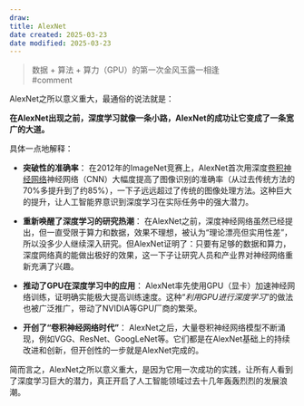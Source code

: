 ```yaml
---
draw:
title: AlexNet
date created: 2025-03-23
date modified: 2025-03-23
---
```


> 数据 + 算法 + 算力（GPU）的第一次金风玉露一相逢  
> #comment

AlexNet之所以意义重大，最通俗的说法就是：

**在AlexNet出现之前，深度学习就像一条小路，AlexNet的成功让它变成了一条宽广的大道。**

具体一点地解释：

- **突破性的准确率**：
  在2012年的ImageNet竞赛上，AlexNet首次用深度[卷积神经网络](CNN.md)神经网络（CNN）大幅度提高了图像识别的准确率（从过去传统方法的70%多提升到了约85%），一下子远远超过了传统的图像处理方法。这种巨大的提升，让人工智能界意识到深度学习在实际任务中的强大潜力。

- **重新唤醒了深度学习的研究热潮**：
  在AlexNet之前，深度神经网络虽然已经提出，但一直受限于算力和数据，效果不理想，被认为“理论漂亮但实用性差”，所以没多少人继续深入研究。但AlexNet证明了：只要有足够的数据和算力，深度网络真的能做出极好的效果，这一下子让研究人员和产业界对神经网络重新充满了兴趣。

- **推动了GPU在深度学习中的应用**：
  AlexNet率先使用GPU（显卡）加速神经网络训练，证明确实能极大提高训练速度。这种“*利用GPU进行深度学习*”的做法也被广泛推广，带动了NVIDIA等GPU厂商的繁荣。

- **开创了“卷积神经网络时代”**：
  AlexNet之后，大量卷积神经网络模型不断涌现，例如VGG、ResNet、GoogLeNet等。它们都是在AlexNet基础上的持续改进和创新，但开创性的一步就是AlexNet完成的。

简而言之，AlexNet之所以意义重大，是因为它用一次成功的实践，让所有人看到了深度学习巨大的潜力，真正开启了人工智能领域过去十几年轰轰烈烈的发展浪潮。
